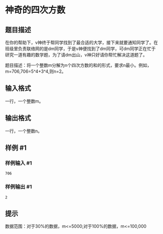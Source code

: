 # 神奇的四次方数

## 题目描述

在你的帮助下，v神终于帮同学找到了最合适的大学，接下来就要通知同学了。在班级里负责联络网的是dm同学，于是v神便找到了dm同学，可dm同学正在忙于研究一道有趣的数学题，为了请dm出山，v神只好请你帮忙解决这道题了。

题目描述：将一个整数m分解为n个四次方数的和的形式，要求n最小。例如，m=706,706=5^4+3^4,则n=2。


## 输入格式

一行，一个整数m。


## 输出格式

一行，一个整数n。


## 样例 #1

### 样例输入 #1
```
706
```

### 样例输出 #1

```
2
```

## 提示

数据范围：对于30%的数据，m<=5000;对于100%的数据，m<=100,000


